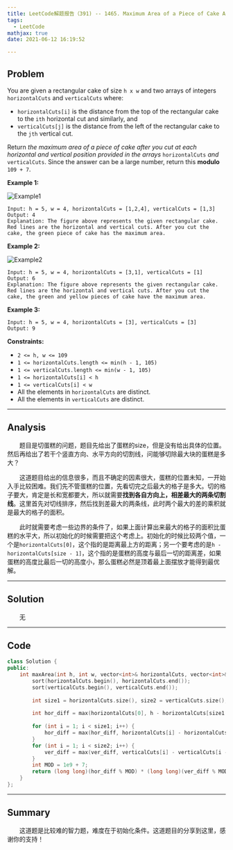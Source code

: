 ```yaml
---
title: LeetCode解题报告（391) -- 1465. Maximum Area of a Piece of Cake After Horizontal and Vertical Cuts
tags:
  - LeetCode
mathjax: true
date: 2021-06-12 16:19:52

---
```


## Problem

You are given a rectangular cake of size `h x w` and two arrays of integers `horizontalCuts` and `verticalCuts` where:

- `horizontalCuts[i]` is the distance from the top of the rectangular cake to the `ith` horizontal cut and similarly, and
- `verticalCuts[j]` is the distance from the left of the rectangular cake to the `jth` vertical cut.

Return *the maximum area of a piece of cake after you cut at each horizontal and vertical position provided in the arrays* `horizontalCuts` *and* `verticalCuts`. Since the answer can be a large number, return this **modulo** `109 + 7`.

<!-- more -->

**Example 1:**

![Example1](https://assets.leetcode.com/uploads/2020/05/14/leetcode_max_area_2.png)

```
Input: h = 5, w = 4, horizontalCuts = [1,2,4], verticalCuts = [1,3]
Output: 4 
Explanation: The figure above represents the given rectangular cake. Red lines are the horizontal and vertical cuts. After you cut the cake, the green piece of cake has the maximum area.
```

**Example 2:**

![Example2](https://assets.leetcode.com/uploads/2020/05/14/leetcode_max_area_3.png)

```
Input: h = 5, w = 4, horizontalCuts = [3,1], verticalCuts = [1]
Output: 6
Explanation: The figure above represents the given rectangular cake. Red lines are the horizontal and vertical cuts. After you cut the cake, the green and yellow pieces of cake have the maximum area.
```

**Example 3:**

```
Input: h = 5, w = 4, horizontalCuts = [3], verticalCuts = [3]
Output: 9
```



**Constraints:**

- `2 <= h, w <= 109`
- `1 <= horizontalCuts.length <= min(h - 1, 105)`
- `1 <= verticalCuts.length <= min(w - 1, 105)`
- `1 <= horizontalCuts[i] < h`
- `1 <= verticalCuts[i] < w`
- All the elements in `horizontalCuts` are distinct.
- All the elements in `verticalCuts` are distinct.

------

## Analysis

&emsp;&emsp;题目是切蛋糕的问题，题目先给出了蛋糕的size，但是没有给出具体的位置。然后再给出了若干个竖直方向、水平方向的切割线，问能够切除最大块的蛋糕是多大？

&emsp;&emsp;这道题目给出的信息很多，而且不确定的因素很大，蛋糕的位置未知，一开始入手比较困难。我们先不管蛋糕的位置，先看切完之后最大的格子是多大。切的格子要大，肯定是长和宽都要大，所以就需要**找到各自方向上，相差最大的两条切割线**。这里首先对切线排序，然后找到差最大的两条线，此时两个最大的差的乘积就是最大的格子的面积。

&emsp;&emsp;此时就需要考虑一些边界的条件了，如果上面计算出来最大的格子的面积比蛋糕的水平大，所以初始化的时候需要把这个考虑上。初始化的时候比较两个值，一个是`horizontalCuts[0]`，这个指的是距离最上方的距离；另一个要考虑的是`h - horizontalCuts[size - 1]`，这个指的是蛋糕的高度与最后一切的距离差，如果蛋糕的高度比最后一切的高度小，那么蛋糕必然是顶着最上面摆放才能得到最优解。

------

## Solution

&emsp;&emsp;无

------

## Code

```c++
class Solution {
public:
    int maxArea(int h, int w, vector<int>& horizontalCuts, vector<int>& verticalCuts) {
        sort(horizontalCuts.begin(), horizontalCuts.end());
        sort(verticalCuts.begin(), verticalCuts.end());
        
        int size1 = horizontalCuts.size(), size2 = verticalCuts.size();
        
        int hor_diff = max(horizontalCuts[0], h - horizontalCuts[size1 - 1]), ver_diff = max(verticalCuts[0], w - verticalCuts[size2 - 1]);
        
        for (int i = 1; i < size1; i++) {
            hor_diff = max(hor_diff, horizontalCuts[i] - horizontalCuts[i - 1]);
        }
        for (int i = 1; i < size2; i++) {
            ver_diff = max(ver_diff, verticalCuts[i] - verticalCuts[i - 1]);
        }
        int MOD = 1e9 + 7;
        return (long long)(hor_diff % MOD) * (long long)(ver_diff % MOD) % MOD;
    }
};
```

------

## Summary

&emsp;&emsp;这道题是比较难的智力题，难度在于初始化条件。这道题目的分享到这里，感谢你的支持！
